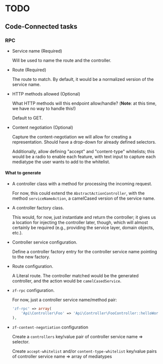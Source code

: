 TODO
====

Code-Connected tasks
--------------------

### RPC

- Service name (Required)
  
  Will be used to name the route and the controller.

- Route (Required)

  The route to match. By default, it would be a normalized version of the service name.

- HTTP methods allowed (Optional)

  What HTTP methods will this endpoint allow/handle? (**Note**: at this time,
  we have no way to handle this!)

  Default to GET.

- Content negotiation (Optional)

  Capture the content-negotiation we will allow for creating a representation.
  Should have a drop-down for already defined selectors.

  Additionally, allow defining "accept" and "content-type" whitelists; this
  would be a radio to enable each feature, with text input to capture each
  mediatype the user wants to add to the whitelist.

#### What to generate

- A controller class with a method for processing the incoming request.

  For now, this could extend the `AbstractActionController`, with the method
  `serviceNameAction`, a camelCased version of the service name.

- A controller factory class. 
  
  This would, for now, just instantiate and return the controller; it gives us
  a location for injecting the controller later, though, which will almost
  certainly be required (e.g., providing the service layer, domain objects,
  etc.).

- Controller service configuration.

  Define a controller factory entry for the controller service name pointing to
  the new factory.

- Route configuration.

  A Literal route. The controller matched would be the generated controller,
  and the action would be `camelCasedService`.

- `zf-rpc` configuration.

  For now, just a controller service name/method pair:

  ```php
  'zf-rpc' => array(
      'Api\Controller\Foo' => 'Api\Controller\FooController::helloWorldAction',
  ),
  ```

- `zf-content-negotiation` configuration

  Create a `controllers` key/value pair of controller service name => selector.

  Create `accept-whitelist` and/or `content-type-whitelist` key/value pairs of
  controller service name => array of mediatypes
